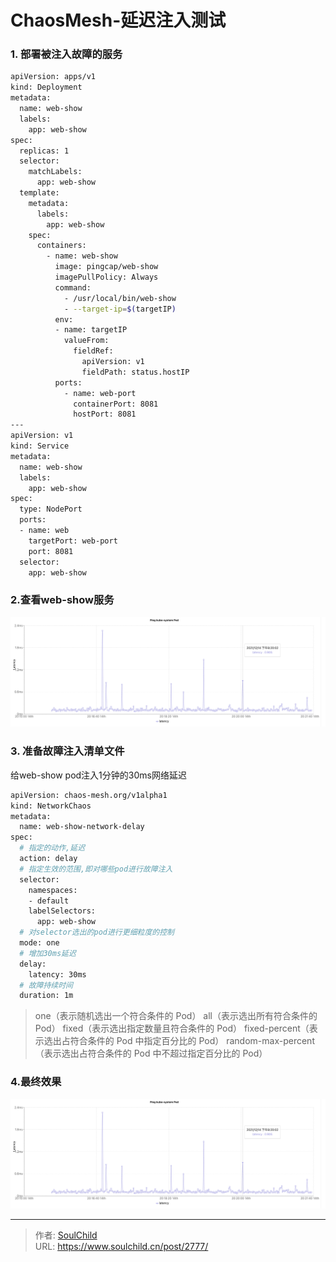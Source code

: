 # ChaosMesh-延迟注入测试

<!--more-->
### 1. 部署被注入故障的服务
```bash
apiVersion: apps/v1
kind: Deployment
metadata:
  name: web-show
  labels:
    app: web-show
spec:
  replicas: 1
  selector:
    matchLabels:
      app: web-show
  template:
    metadata:
      labels:
        app: web-show
    spec:
      containers:
        - name: web-show
          image: pingcap/web-show
          imagePullPolicy: Always
          command:
            - /usr/local/bin/web-show
            - --target-ip=$(targetIP)
          env:
          - name: targetIP
            valueFrom:
              fieldRef:
                apiVersion: v1
                fieldPath: status.hostIP
          ports:
            - name: web-port
              containerPort: 8081
              hostPort: 8081
---
apiVersion: v1
kind: Service
metadata:
  name: web-show
  labels:
    app: web-show
spec:
  type: NodePort
  ports:
  - name: web
    targetPort: web-port
    port: 8081
  selector:
    app: web-show
```

### 2.查看web-show服务
![00805-wt8lrefrvuc.png](images/779256225.png)

### 3. 准备故障注入清单文件
给web-show pod注入1分钟的30ms网络延迟
```bash
apiVersion: chaos-mesh.org/v1alpha1
kind: NetworkChaos
metadata:
  name: web-show-network-delay
spec:
  # 指定的动作,延迟
  action: delay
  # 指定生效的范围,即对哪些pod进行故障注入
  selector:
    namespaces:
    - default
    labelSelectors:
      app: web-show
  # 对selector选出的pod进行更细粒度的控制
  mode: one
  # 增加30ms延迟
  delay:
    latency: 30ms
  # 故障持续时间
  duration: 1m
```
> one（表示随机选出一个符合条件的 Pod）
> all（表示选出所有符合条件的 Pod）
> fixed（表示选出指定数量且符合条件的 Pod）
> fixed-percent（表示选出占符合条件的 Pod 中指定百分比的 Pod）
> random-max-percent（表示选出占符合条件的 Pod 中不超过指定百分比的 Pod）

### 4.最终效果
![86448-cnm9oar8tju.png](images/779256225.png)


---

> 作者: [SoulChild](https://www.soulchild.cn)  
> URL: https://www.soulchild.cn/post/2777/  

